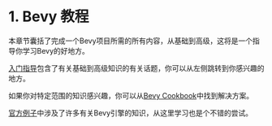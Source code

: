 # 1. Bevy 教程

本章节囊括了完成一个Bevy项目所需的所有内容，从基础到高级，这将是一个指导你学习Bevy的好地方。

[入门指导](./guided_tutorial.md)包含了有关基础到高级知识的有关话题，你可以从左侧跳转到你感兴趣的地方。

如果你对特定范围的知识感兴趣，你可以从[Bevy Cookbook](./bevy_cookbook.md)中找到解决方案。

[官方例子](https://github.com/bevyengine/bevy/tree/latest/examples#examples)中涉及了许多有关Bevy引擎的知识，从这里学习也是个不错的尝试。